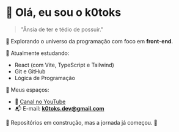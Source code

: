 # 👋 Olá, eu sou o k0toks

> "Ânsia de ter e tédio de possuir."

🎯 Explorando o universo da programação com foco em **front-end**.

🧠 Atualmente estudando:
- React (com Vite, TypeScript e Tailwind)
- Git e GitHub
- Lógica de Programação

📂 Meus espaços:
- 🎥 [Canal no YouTube](https://www.youtube.com/@k0toks.dev)
- 📬 E-mail: **k0toks.dev@gmail.com**

📌 Repositórios em construção, mas a jornada já começou. 🚀

<!---
k0toksdev/k0toksdev is a ✨ special ✨ repository because its `README.md` (this file) appears on your GitHub profile.
You can click the Preview link to take a look at your changes.
--->
